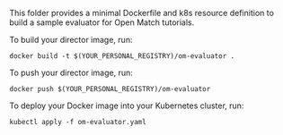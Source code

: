 This folder provides a minimal Dockerfile and k8s resource definition to build a sample evaluator for Open Match tutorials.

To build your director image, run:
```
docker build -t $(YOUR_PERSONAL_REGISTRY)/om-evaluator .
```

To push your director image, run:
```
docker push $(YOUR_PERSONAL_REGISTRY)/om-evaluator
```

To deploy your Docker image into your Kubernetes cluster, run:
```
kubectl apply -f om-evaluator.yaml
```
